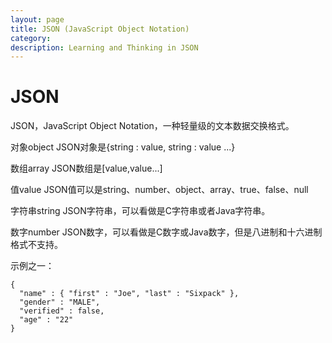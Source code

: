 ```yaml
---
layout: page
title: JSON (JavaScript Object Notation)
category: 
description: Learning and Thinking in JSON
---
```


JSON
====

JSON，JavaScript Object Notation，一种轻量级的文本数据交换格式。

对象object
JSON对象是{string : value, string : value ...}

数组array
JSON数组是[value,value...]

值value
JSON值可以是string、number、object、array、true、false、null

字符串string
JSON字符串，可以看做是C字符串或者Java字符串。

数字number
JSON数字，可以看做是C数字或Java数字，但是八进制和十六进制格式不支持。


示例之一：
```
{
  "name" : { "first" : "Joe", "last" : "Sixpack" },
  "gender" : "MALE",
  "verified" : false,
  "age" : "22"
}
```

